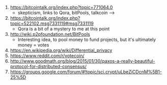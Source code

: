 

1. https://bitcointalk.org/index.php?topic=771064.0  
    - skepticism, links to Qora, bitPools, talkcoin -->
2. https://bitcointalk.org/index.php?topic=522102.msg7331119#msg7331119  
    - Qora is a bit of a mystery to me at this point  
3. http://wiki.p2pfoundation.net/BitPools  
    - Interesting idea, to pool money to fund projects, but it's ultimately money = votes  
4. https://en.wikipedia.org/wiki/Differential_privacy
5. https://www.reddit.com/r/votecoin/  
6. http://www.goodmath.org/blog/2015/01/30/paxos-a-really-beautiful-protocol-for-distributed-consensus/  
7. https://groups.google.com/forum/#!topic/sci.crypt/uLbeZiCDcnM%5B1-25%5D
